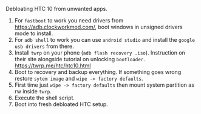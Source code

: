 
Debloating HTC 10 from unwanted apps. 
1. For `fastboot` to work you need drivers from https://adb.clockworkmod.com/, boot windows in unsigned drivers mode to install. 
2. For `adb shell` to work you can use `android studio` and install the `google usb drivers` from there. 
3. Install `twrp` on your phone (`adb flash recovery .iso`). Instruction on their site alongside tutorial on unlocking `bootloader`. https://twrp.me/htc/htc10.html
4. Boot to recovery and backup everything. If something goes wrong restore `sytem image` and `wipe -> factory defaults`.
5. First time just `wipe -> factory defaults` then mount system partition as rw inside `twrp`.
6. Execute the shell script.
7. Boot into fresh debloated HTC setup.


